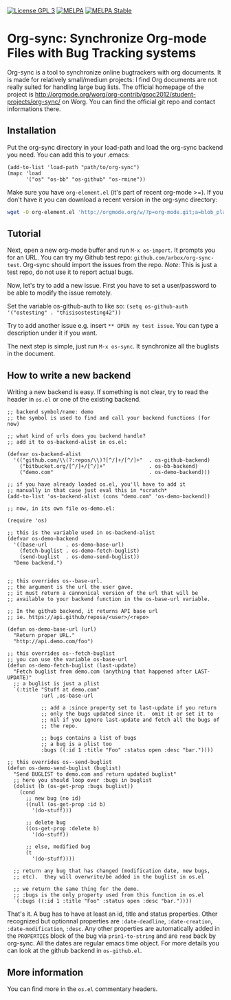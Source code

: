 [![License GPL 3][badge-license]](http://www.gnu.org/licenses/gpl-3.0.txt)
[![MELPA](http://melpa.org/packages/org-sync-badge.svg)](http://melpa.org/#/org-sync)
[![MELPA Stable](http://stable.melpa.org/packages/org-sync-badge.svg)](http://stable.melpa.org/#/org-sync)

# Org-sync: Synchronize Org-mode Files with Bug Tracking systems

Org-sync is a tool to synchronize online bugtrackers with org documents.
It is made for relatively small/medium projects: I find Org documents are not
really suited for handling large bug lists. The official homepage of the project
is http://orgmode.org/worg/org-contrib/gsoc2012/student-projects/org-sync/
on Worg. You can find the official git repo and contact informations there.

## Installation

Put the org-sync directory in your load-path and load the org-sync backend you
need. You can add this to your .emacs:

``` emacs-lisp
(add-to-list 'load-path "path/to/org-sync")
(mapc 'load
      '("os" "os-bb" "os-github" "os-rmine"))
```

Make sure you have `org-element.el` (it's part of recent org-mode >=). If you
don't have it you can download a recent version in the org-sync directory:

``` sh
wget -O org-element.el 'http://orgmode.org/w/?p=org-mode.git;a=blob_plain;f=lisp/org-element.el'
```

## Tutorial

Next, open a new org-mode buffer and run `M-x os-import`.  It prompts you for
an URL.  You can try my Github test repo: `github.com/arbox/org-sync-test`.
Org-sync should import the issues from the repo. *Note*: This is just
a test repo, do not use it to report actual bugs.

Now, let's try to add a new issue.  First you have to set a
user/password to be able to modify the issue remotely.

Set the variable os-github-auth to like so:
`(setq os-github-auth '("ostesting" . "thisisostesting42"))`

Try to add another issue e.g. insert `** OPEN my test issue`.  You can
type a description under it if you want.

The next step is simple, just run `M-x os-sync`.  It synchronize all
the buglists in the document.

## How to write a new backend

Writing a new backend is easy.  If something is not clear, try to read
the header in `os.el` or one of the existing backend.

``` emacs-lisp
;; backend symbol/name: demo
;; the symbol is used to find and call your backend functions (for now)

;; what kind of urls does you backend handle?
;; add it to os-backend-alist in os.el:

(defvar os-backend-alist
  '(("github.com/\\(?:repos/\\)?[^/]+/[^/]+"  . os-github-backend)
    ("bitbucket.org/[^/]+/[^/]+"              . os-bb-backend)
    ("demo.com"                               . os-demo-backend)))

;; if you have already loaded os.el, you'll have to add it
;; manually in that case just eval this in *scratch*
(add-to-list 'os-backend-alist (cons "demo.com" 'os-demo-backend))

;; now, in its own file os-demo.el:

(require 'os)

;; this is the variable used in os-backend-alist
(defvar os-demo-backend
  '((base-url      . os-demo-base-url)
    (fetch-buglist . os-demo-fetch-buglist)
    (send-buglist  . os-demo-send-buglist))
  "Demo backend.")


;; this overrides os--base-url.
;; the argument is the url the user gave.
;; it must return a cannonical version of the url that will be
;; available to your backend function in the os-base-url variable.

;; In the github backend, it returns API base url
;; ie. https://api.github/reposa/<user>/<repo>

(defun os-demo-base-url (url)
  "Return proper URL."
  "http://api.demo.com/foo")

;; this overrides os--fetch-buglist
;; you can use the variable os-base-url
(defun os-demo-fetch-buglist (last-update)
  "Fetch buglist from demo.com (anything that happened after LAST-UPDATE)"
  ;; a buglist is just a plist
  `(:title "Stuff at demo.com"
           :url ,os-base-url

           ;; add a :since property set to last-update if you return
           ;; only the bugs updated since it.  omit it or set it to
           ;; nil if you ignore last-update and fetch all the bugs of
           ;; the repo.

           ;; bugs contains a list of bugs
           ;; a bug is a plist too
           :bugs ((:id 1 :title "Foo" :status open :desc "bar."))))

;; this overrides os--send-buglist
(defun os-demo-send-buglist (buglist)
  "Send BUGLIST to demo.com and return updated buglist"
  ;; here you should loop over :bugs in buglist
  (dolist (b (os-get-prop :bugs buglist))
    (cond
      ;; new bug (no id)
      ((null (os-get-prop :id b)
        '(do-stuff)))

      ;; delete bug
      ((os-get-prop :delete b)
        '(do-stuff))

      ;; else, modified bug
      (t
        '(do-stuff))))

  ;; return any bug that has changed (modification date, new bugs,
  ;; etc).  they will overwrite/be added in the buglist in os.el

  ;; we return the same thing for the demo.
  ;; :bugs is the only property used from this function in os.el
  `(:bugs ((:id 1 :title "Foo" :status open :desc "bar."))))
```

That's it.  A bug has to have at least an id, title and status properties.
Other recognized but optionnal properties are `:date-deadline`,
`:date-creation`, `:date-modification`, `:desc`. Any other properties are
automatically added in the `PROPERTIES` block of the bug via `prin1-to-string`
and are `read` back by org-sync.  All the dates are regular emacs time object.
For more details you can look at the github backend in `os-github.el`.

## More information

You can find more in the `os.el` commentary headers.

[badge-license]: https://img.shields.io/badge/license-GPL_3-green.svg
